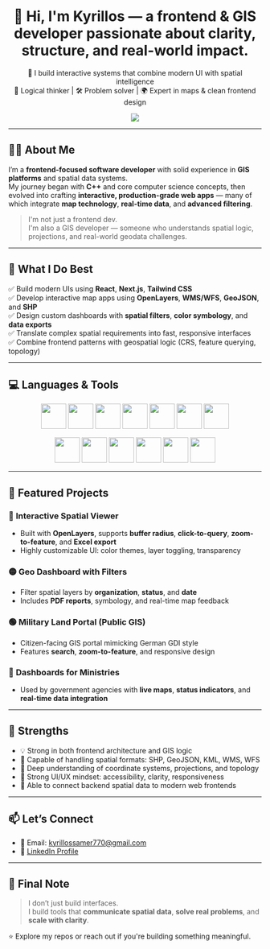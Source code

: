 <h1 align="center">👋 Hi, I'm Kyrillos — a frontend & GIS developer passionate about clarity, structure, and real-world impact.</h1>

<p align="center">
  🧭 I build interactive systems that combine modern UI with spatial intelligence <br>
  🧠 Logical thinker | 🛠 Problem solver | 🌍 Expert in maps & clean frontend design
</p>

<p align="center">
  <a href="https://www.linkedin.com/in/kyrillos-samer-82b862263" target="_blank">
    <img src="https://img.shields.io/badge/LinkedIn-Connect-blue?style=for-the-badge&logo=linkedin" />
  </a>
</p>

---

## 🧑‍💼 About Me

I’m a **frontend-focused software developer** with solid experience in **GIS platforms** and spatial data systems.  
My journey began with **C++** and core computer science concepts, then evolved into crafting **interactive, production-grade web apps** — many of which integrate **map technology**, **real-time data**, and **advanced filtering**.

> I'm not just a frontend dev.  
> I'm also a GIS developer — someone who understands spatial logic, projections, and real-world geodata challenges.

---

## 🚀 What I Do Best

✅ Build modern UIs using **React**, **Next.js**, **Tailwind CSS**  
✅ Develop interactive map apps using **OpenLayers**, **WMS/WFS**, **GeoJSON**, and **SHP**  
✅ Design custom dashboards with **spatial filters**, **color symbology**, and **data exports**  
✅ Translate complex spatial requirements into fast, responsive interfaces  
✅ Combine frontend patterns with geospatial logic (CRS, feature querying, topology)

---

## 💻 Languages & Tools

<p align="center">
  <!-- Core Languages -->
  <img height="50" src="https://img.shields.io/badge/HTML-E34F26?style=for-the-badge&logo=html5&logoColor=white" />
  <img height="50" src="https://img.shields.io/badge/CSS-1572B6?style=for-the-badge&logo=css3&logoColor=white" />
  <img height="50" src="https://img.shields.io/badge/JavaScript-F7DF1E?style=for-the-badge&logo=javascript&logoColor=black" />
  <img height="50" src="https://img.shields.io/badge/TypeScript-3178C6?style=for-the-badge&logo=typescript&logoColor=white" />
  <img height="50" src="https://img.shields.io/badge/Python-3676AB?style=for-the-badge&logo=python&logoColor=white" />
  <img height="50" src="https://img.shields.io/badge/C++-00599C?style=for-the-badge&logo=c%2B%2B&logoColor=white" />
  <img height="50" src="https://img.shields.io/badge/SQL-003B57?style=for-the-badge&logo=postgresql&logoColor=white" />
</p>

<p align="center">
  <!-- Frontend & GIS Tools -->
  <img height="50" src="https://img.shields.io/badge/React-20232A?style=for-the-badge&logo=react&logoColor=61DAFB" />
  <img height="50" src="https://img.shields.io/badge/Next.js-000000?style=for-the-badge&logo=nextdotjs&logoColor=white" />
  <img height="50" src="https://img.shields.io/badge/Tailwind-06B6D4?style=for-the-badge&logo=tailwindcss&logoColor=white" />
  <img height="50" src="https://img.shields.io/badge/Bootstrap-6E28C9?style=for-the-badge&logo=bootstrap&logoColor=white" />
  <img height="50" src="https://img.shields.io/badge/OpenLayers-1D6F42?style=for-the-badge&logo=openlayers&logoColor=white" />
  <img height="50" src="https://img.shields.io/badge/PostGIS-0099CC?style=for-the-badge&logo=postgresql&logoColor=white" />
</p>

---

## 📌 Featured Projects

### 🔵 **Interactive Spatial Viewer**  
- Built with **OpenLayers**, supports **buffer radius**, **click-to-query**, **zoom-to-feature**, and **Excel export**  
- Highly customizable UI: color themes, layer toggling, transparency

### 🟡 **Geo Dashboard with Filters**  
- Filter spatial layers by **organization**, **status**, and **date**  
- Includes **PDF reports**, symbology, and real-time map feedback

### 🟢 **Military Land Portal (Public GIS)**  
- Citizen-facing GIS portal mimicking German GDI style  
- Features **search**, **zoom-to-feature**, and responsive design

### 🧩 **Dashboards for Ministries**  
- Used by government agencies with **live maps**, **status indicators**, and **real-time data integration**


---

## 🎯 Strengths

- 💡 Strong in both frontend architecture and GIS logic  
- 🧱 Capable of handling spatial formats: SHP, GeoJSON, KML, WMS, WFS  
- 🧠 Deep understanding of coordinate systems, projections, and topology  
- 🎨 Strong UI/UX mindset: accessibility, clarity, responsiveness  
- 🔧 Able to connect backend spatial data to modern web frontends

---

## 📫 Let’s Connect

- 📧 Email: kyrillossamer770@gmail.com  
- 🔗 [LinkedIn Profile](https://www.linkedin.com/in/kyrillos-samer-82b862263)

---

## 📌 Final Note

> I don’t just build interfaces.  
> I build tools that **communicate spatial data**, **solve real problems**, and **scale with clarity**.

⭐️ Explore my repos or reach out if you're building something meaningful.
